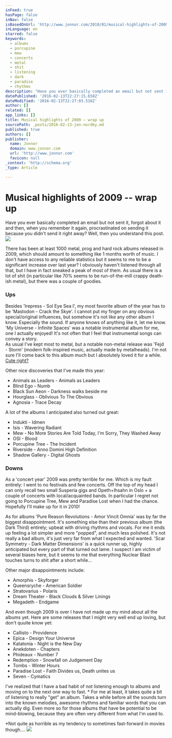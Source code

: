 ```yaml
---
inFeed: true
hasPage: false
inNav: false
isBasedOnUrl: 'http://www.jonnor.com/2010/01/musical-highlights-of-2009-wrap-up/'
inLanguage: en
starred: false
keywords:
  - albums
  - porcupine
  - mew
  - concerts
  - metal
  - shit
  - listening
  - dark
  - paradise
  - rhythms
description: "Have you ever basically completed an email but not sent it, forgot about it and then, when you remember it again, procrastinated on sending it because you didn't send it right away? Well, then you understand this post."
datePublished: '2016-02-13T22:27:15.658Z'
dateModified: '2016-02-13T22:27:03.516Z'
author: []
related: []
app_links: []
title: Musical highlights of 2009 – wrap up
sourcePath: _posts/2016-02-13-jon-nordby.md
published: true
authors: []
publisher:
  name: Jonnor
  domain: www.jonnor.com
  url: 'http://www.jonnor.com'
  favicon: null
_context: 'http://schema.org'
_type: Article

---
```

# Musical highlights of 2009 -- wrap up

Have you ever basically completed an email but not sent it, forgot about it and then, when you remember it again, procrastinated on sending it because you didn't send it right away? Well, then you understand this post. ![](http://www.jonnor.com/wp/wp-includes/images/smilies/icon_wink.gif)

There has been at least 1000 metal, prog and hard rock albums released in 2009, which should amount to something like 1 months worth of music. I don't have access to any reliable statistics but it seems to me to be a significant increase over last year? I obviously haven't listened through all that, but I have in fact sneaked a peak of most of them. As usual there is a lot of shit (in particular like 70% seems to be run-of-the-mill crappy death-ish metal), but there was a couple of goodies.

### Ups

Besides 'Irepress - Sol Eye Sea I', my most favorite album of the year has to be 'Mastodon - Crack the Skye'. I cannot put my finger on any obvious special/original influences, but somehow it's not like any other album I know. Especially the sound. If anyone knows of anything like it, let me know. 'My Universe - Infinite Spaces' was a notable instrumental album for me, one I actually enjoyed! It's not often that I feel that instrumental songs can convey a story.  
As usual I've kept most to metal, but a notable non-metal release was 'Fejd - Storm' (modern folk-inspired music, actually made by metalheads). I'm not sure I'll come back to this album much but I absolutely loved it for a while. [Cute right?][0]

Other nice discoveries that I've made this year:

* Animals as Leaders - Animals as Leaders
* Blind Ego - Numb
* Black Sun Aeon - Darkness walks beside me
* Hourglass - Oblivious To The Obvious
* Agnosia - Trace Decay

A lot of the albums I anticipated also turned out great:

* Indukti - Idmen
* Isis - Wavering Radiant
* Mew - No More Stories Are Told Today, I'm Sorry, They Washed Away
* OSI - Blood
* Porcupine Tree - The Incident
* Riverside - Anno Domini High Definition
* Shadow Gallery - Digital Ghosts

### Downs

As a 'concert year' 2009 was pretty terrible for me. Which is my fault entirely: I went to no festivals and few concerts. Off the top of my head I can only recall two small Susperia gigs and Opeth+Ihsahn in Oslo + a couple of concerts with local/acquainted bands. In particular I regret not going to Porcupine Tree, Mew and Paradise Lost when I had the chance. Hopefully I'll make up for it in 2010!

As for albums 'Pure Reason Revolutions - Amor Vincit Omnia' was by far the biggest disappointment. It's something else than their previous album (the Dark Third) entirely; upbeat with driving rhythms and vocals. For me it ends up feeling a lot simpler and more "popped", and much less polished. It's not really a bad album, it's just very far from what I expected and wanted. 'Scar Symmetry - Dark Matter Dimensions' is a quick runner up, highly anticipated but every part of that turned out lame. I suspect I am victim of several biases here, but it seems to me that everything Nuclear Blast touches turns to shit after a short while...

Other major disappointments include:

* Amorphis - Skyforger
* Queensryche - American Soldier
* Stratovarius - Polaris
* Dream Theater - Black Clouds & Silver Linings
* Megadeth - Endgame

And even though 2009 is over I have not made up my mind about all the albums yet. Here are some releases that I might very well end up loving, but don't quuite know yet:

* Callisto - Providence
* Epica - Design Your Universe
* Katatonia - Night is the New Day
* Anekdoten - Chapters
* Phideaux - Number 7
* Redemption - Snowfall on Judgement Day
* Tombs - Winter Hours
* Paradise Lost - Faith Divides us, Death unites us
* Seven - Cymatics

I've realized that I have a bad habit of not listening enough to albums and moving on to the next one way to fast. \* For me at least, it takes quite a bit of listening to really "get" an album. Takes a while before all the sounds turn into the known melodies, awesome rhythms and familiar words that you can actually dig. Even more so for those albums that have be potential to be mind-blowing, because they are often very different from what I'm used to.

\*Not quite as horrible as my tendency to sometimes fast-forward in movies though....
[![](http://www.jonnor.com/wp/wp-content/plugins/flattr/img/flattr-badge-large.png)][1]

[0]: http://www.youtube.com/watch?v=aQL3pGEytIY
[1]: http://www.jonnor.com/wp/?flattrss_redirect&id=121&md5=b8ccfeabb3144217849f235439ac7416
